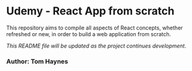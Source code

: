 # Udemy - React App from scratch

This repository aims to compile all aspects of React concepts, whether refreshed or new, in order to build a web application from scratch.

*This README file will be updated as the project continues development*.

### Author: Tom Haynes